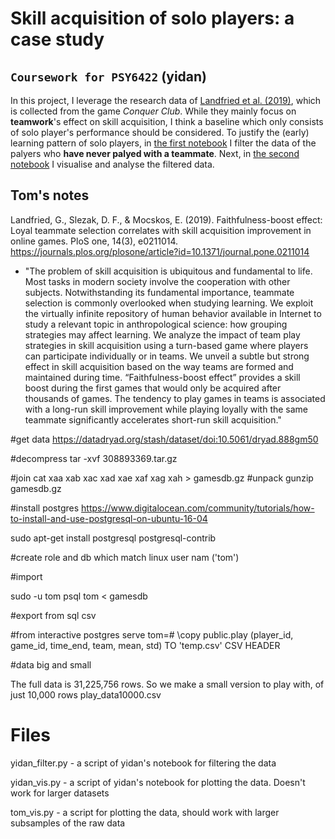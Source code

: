 # Skill acquisition of solo players: a case study 

## `Coursework for PSY6422` (yidan)


In this project, I leverage the research data of [Landfried et al. (2019)](https://doi.org/10.1371/journal.pone.0211014), which is collected from the game *Conquer Club*.
While they mainly focus on **teamwork**'s effect on skill acquisition, I think a baseline which only consists of solo player's performance should be considered.
To justify the (early) learning pattern of solo players, in [the first notebook](/filter.ipynb) I filter the data of the palyers who **have never palyed with a teammate**.
Next, in [the second notebook](./visualisation.ipynb) I visualise and analyse the filtered data.

## Tom's notes

Landfried, G., Slezak, D. F., & Mocskos, E. (2019). Faithfulness-boost effect: Loyal teammate selection correlates with skill acquisition improvement in online games. PloS one, 14(3), e0211014. https://journals.plos.org/plosone/article?id=10.1371/journal.pone.0211014
- "The problem of skill acquisition is ubiquitous and fundamental to life. Most tasks in modern society involve the cooperation with other subjects. Notwithstanding its fundamental importance, teammate selection is commonly overlooked when studying learning. We exploit the virtually infinite repository of human behavior available in Internet to study a relevant topic in anthropological science: how grouping strategies may affect learning. We analyze the impact of team play strategies in skill acquisition using a turn-based game where players can participate individually or in teams. We unveil a subtle but strong effect in skill acquisition based on the way teams are formed and maintained during time. “Faithfulness-boost effect” provides a skill boost during the first games that would only be acquired after thousands of games. The tendency to play games in teams is associated with a long-run skill improvement while playing loyally with the same teammate significantly accelerates short-run skill acquisition."




#get data
https://datadryad.org/stash/dataset/doi:10.5061/dryad.888gm50

#decompress
tar -xvf 308893369.tar.gz 

#join
cat xaa xab xac xad xae xaf xag xah > gamesdb.gz
#unpack
gunzip gamesdb.gz

#install postgres
https://www.digitalocean.com/community/tutorials/how-to-install-and-use-postgresql-on-ubuntu-16-04

sudo apt-get install postgresql postgresql-contrib

#create role and db which match linux user nam ('tom')

#import

sudo -u tom psql tom < gamesdb

#export from sql csv

#from interactive postgres serve
tom=# \copy public.play (player_id, game_id, time_end, team, mean, std) TO 'temp.csv' CSV HEADER

#data big and small

The full data is 31,225,756 rows. So we make a small version to play with, of just 10,000 rows play_data10000.csv

# Files

yidan_filter.py - a script of yidan's notebook for filtering the data

yidan_vis.py - a script of yidan's notebook for plotting the data. Doesn't work for larger datasets

tom_vis.py - a script for plotting the data, should work with larger subsamples of the raw data

